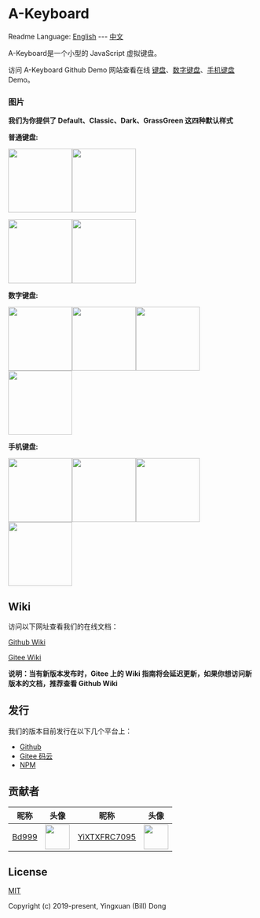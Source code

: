 # A-Keyboard
Readme Language: [English](https://github.com/18510047382/A-Keyboard/blob/master/README.md) --- [中文](https://github.com/18510047382/A-Keyboard/blob/master/README_CN.md)

A-Keyboard是一个小型的 JavaScript 虚拟键盘。

访问 A-Keyboard Github Demo 网站查看在线 [键盘](https://18510047382.github.io/A-Keyboard/test/index.html)、[数字键盘](https://18510047382.github.io/A-Keyboard/test/index.number.html)、[手机键盘](https://18510047382.github.io/A-Keyboard/test/index.mobile.html) Demo。

### 图片
**我们为你提供了 Default、Classic、Dark、GrassGreen 这四种默认样式**

**普通键盘:**

<img src='https://raw.githubusercontent.com/18510047382/A-Keyboard/master/img/default.png' height='130px'><img src='https://raw.githubusercontent.com/18510047382/A-Keyboard/master/img/classic.png' height='130px'>

<img src='https://raw.githubusercontent.com/18510047382/A-Keyboard/master/img/dark.png' height='130px'><img src='https://raw.githubusercontent.com/18510047382/A-Keyboard/master/img/grassGreen.png' height='130px'>

**数字键盘:**

<img src='https://raw.githubusercontent.com/18510047382/A-Keyboard/master/img/default-num.png' height='130px'><img src='https://raw.githubusercontent.com/18510047382/A-Keyboard/master/img/classic-num.png' height='130px'><img src='https://raw.githubusercontent.com/18510047382/A-Keyboard/master/img/dark-num.png' height='130px'><img src='https://raw.githubusercontent.com/18510047382/A-Keyboard/master/img/grassGreen-num.png' height='130px'>

**手机键盘:**

<img src='https://raw.githubusercontent.com/18510047382/A-Keyboard/master/img/default-mobile.png' height='130px'><img src='https://raw.githubusercontent.com/18510047382/A-Keyboard/master/img/classic-mobile.png' height='130px'><img src='https://raw.githubusercontent.com/18510047382/A-Keyboard/master/img/dark-mobile.png' height='130px'><img src='https://raw.githubusercontent.com/18510047382/A-Keyboard/master/img/grassGreen-mobile.png' height='130px'>

## Wiki
访问以下网址查看我们的在线文档：

[Github Wiki](https://github.com/18510047382/A-Keyboard/wiki)

[Gitee Wiki](https://gitee.com/bd999/A-Keyboard/wikis)

**说明：当有新版本发布时，Gitee 上的 Wiki 指南将会延迟更新，如果你想访问新版本的文档，推荐查看 Github Wiki**

## 发行
我们的版本目前发行在以下几个平台上：

- [Github](https://github.com/18510047382/A-Keyboard)
- [Gitee 码云](https://gitee.com/bd999/A-Keyboard)
- [NPM](https://www.npmjs.com/package/akeyboard)

## 贡献者
|昵称|头像|昵称|头像|
|---|---|---|---|
|[Bd999](https://github.com/18510047382)|<img src='https://avatars0.githubusercontent.com/u/45157599?s=460&v=4' height='50px'>|[YiXTXFRC7095](https://github.com/YiXTXFRC7095)|<img src='https://avatars3.githubusercontent.com/u/44867497?s=460&v=4' height='50px'>|

## License
[MIT](https://opensource.org/licenses/MIT)

Copyright (c) 2019-present, Yingxuan (Bill) Dong
